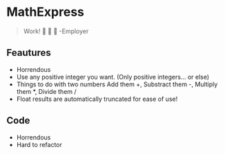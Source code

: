 # MathExpress
> Work! 🔪 🔪 🔪 -Employer
## Feautures
- Horrendous <br />
- Use any positive integer you want. (Only positive integers... or else)<br />
- Things to do with two numbers Add them +, Substract them -, Multiply them *, Divide them / <br />
- Float results are automatically truncated for ease of use! <br />
## Code
- Horrendous <br />
- Hard to refactor
